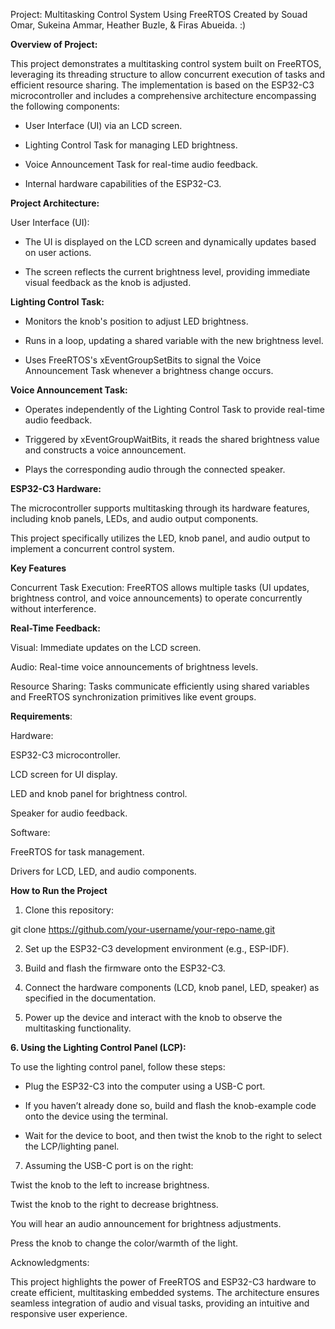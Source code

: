 Project: Multitasking Control System Using FreeRTOS
Created by Souad Omar, Sukeina Ammar, Heather Buzle, & Firas Abueida. :)


**Overview of Project:**

This project demonstrates a multitasking control system built on FreeRTOS, leveraging its threading structure to allow concurrent execution of tasks and efficient resource sharing. The implementation is based on the ESP32-C3 microcontroller and includes a comprehensive architecture encompassing the following components:

- User Interface (UI) via an LCD screen.

- Lighting Control Task for managing LED brightness.

- Voice Announcement Task for real-time audio feedback.

- Internal hardware capabilities of the ESP32-C3.


**Project Architecture:**

User Interface (UI):

- The UI is displayed on the LCD screen and dynamically updates based on user actions.

- The screen reflects the current brightness level, providing immediate visual feedback as the knob is adjusted.


**Lighting Control Task:**

- Monitors the knob's position to adjust LED brightness.

- Runs in a loop, updating a shared variable with the new brightness level.

- Uses FreeRTOS's xEventGroupSetBits to signal the Voice Announcement Task whenever a brightness change occurs.


**Voice Announcement Task:**

- Operates independently of the Lighting Control Task to provide real-time audio feedback.

- Triggered by xEventGroupWaitBits, it reads the shared brightness value and constructs a voice announcement.

- Plays the corresponding audio through the connected speaker.


**ESP32-C3 Hardware:**

The microcontroller supports multitasking through its hardware features, including knob panels, LEDs, and audio output components.

This project specifically utilizes the LED, knob panel, and audio output to implement a concurrent control system.


**Key Features**

Concurrent Task Execution: FreeRTOS allows multiple tasks (UI updates, brightness control, and voice announcements) to operate concurrently without interference.


**Real-Time Feedback:**

Visual: Immediate updates on the LCD screen.

Audio: Real-time voice announcements of brightness levels.

Resource Sharing: Tasks communicate efficiently using shared variables and FreeRTOS synchronization primitives like event groups.



**Requirements**:

Hardware:

ESP32-C3 microcontroller.

LCD screen for UI display.

LED and knob panel for brightness control.

Speaker for audio feedback.

Software:

FreeRTOS for task management.

Drivers for LCD, LED, and audio components.




**How to Run the Project**

1. Clone this repository:

git clone https://github.com/your-username/your-repo-name.git

2. Set up the ESP32-C3 development environment (e.g., ESP-IDF).

3. Build and flash the firmware onto the ESP32-C3.

4. Connect the hardware components (LCD, knob panel, LED, speaker) as specified in the documentation.

5. Power up the device and interact with the knob to observe the multitasking functionality.

**6. Using the Lighting Control Panel (LCP):**

To use the lighting control panel, follow these steps:

 - Plug the ESP32-C3 into the computer using a USB-C port.

 - If you haven’t already done so, build and flash the knob-example code onto the device using the terminal.

 - Wait for the device to boot, and then twist the knob to the right to select the LCP/lighting panel.

7. Assuming the USB-C port is on the right:

Twist the knob to the left to increase brightness.

Twist the knob to the right to decrease brightness.

You will hear an audio announcement for brightness adjustments.

Press the knob to change the color/warmth of the light.



Acknowledgments:

This project highlights the power of FreeRTOS and ESP32-C3 hardware to create efficient, multitasking embedded systems. The architecture ensures seamless integration of audio and visual tasks, providing an intuitive and responsive user experience.
